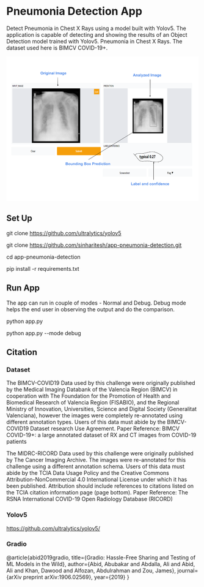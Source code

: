 # Pneumonia Detection App

Detect Pneumonia in Chest X Rays using a model built with Yolov5. The application is capable of detecting and showing the results of an Object Detection model trained with Yolov5.
Pneumonia in Chest X Rays. The dataset used here is BIMCV COVID-19+.

![Object_Detection](./pneumonia-github-image-1.png)



## Set Up

git clone https://github.com/ultralytics/yolov5

git clone https://github.com/sinharitesh/app-pneumonia-detection.git

cd app-pneumonia-detection

pip install -r requirements.txt


## Run App

The app can run in couple of modes - Normal and Debug. Debug mode helps the end user in observing the output and do the comparison. 

python app.py 

python app.py --mode debug

## Citation

### Dataset

The BIMCV-COVID19 Data used by this challenge were originally published by the Medical Imaging Databank of the Valencia Region (BIMCV) in cooperation with The Foundation for the Promotion of Health and Biomedical Research of Valencia Region (FISABIO), and the Regional Ministry of Innovation, Universities, Science and Digital Society (Generalitat Valenciana), however the images were completely re-annotated using different annotation types. Users of this data must abide by the BIMCV-COVID19 Dataset research Use Agreement. Paper Reference: BIMCV COVID-19+: a large annotated dataset of RX and CT images from COVID-19 patients

The MIDRC-RICORD Data used by this challenge were originally published by The Cancer Imaging Archive. The images were re-annotated for this challenge using a different annotation schema. Users of this data must abide by the TCIA Data Usage Policy and the Creative Commons Attribution-NonCommercial 4.0 International License under which it has been published. Attribution should include references to citations listed on the TCIA citation information page (page bottom). Paper Reference: The RSNA International COVID-19 Open Radiology Database (RICORD)

### Yolov5
https://github.com/ultralytics/yolov5/

### Gradio
@article{abid2019gradio,
title={Gradio: Hassle-Free Sharing and Testing of ML Models in the Wild},
author={Abid, Abubakar and Abdalla, Ali and Abid, Ali and Khan, Dawood and Alfozan, Abdulrahman and Zou, James},
journal={arXiv preprint arXiv:1906.02569},
year={2019}
}
